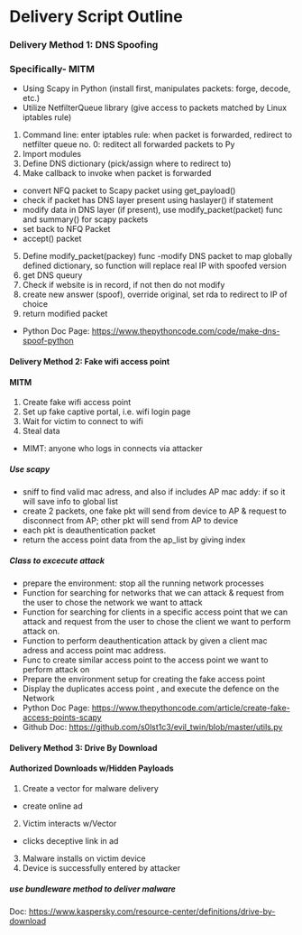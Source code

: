 # Delivery Script Outline
### Delivery Method 1: DNS Spoofing
### Specifically- MITM
- Using Scapy in Python (install first, manipulates packets: forge, decode, etc.)
- Utilize NetfilterQueue library (give access to packets matched by Linux iptables rule)
1. Command line: enter iptables rule: when packet is forwarded, redirect to netfilter queue no. 0: reditect all forwarded packets to Py
2. Import modules
3. Define DNS dictionary (pick/assign where to redirect to)
4. Make callback to invoke when packet is forwarded 
  - convert NFQ packet to Scapy packet using get_payload()
  - check if packet has DNS layer present using haslayer() if statement
  - modify data in DNS layer (if present), use modify_packet(packet) func and summary() for scapy packets
  - set back to NFQ Packet
  - accept() packet
  5. Define modify_packet(packey) func
  -modify DNS packet to map globally defined dictionary, so function will replace real IP with spoofed version
  7. get DNS queury 
  8. Check if website is in record, if not then do not modify
  9. create new answer (spoof), override original, set rda to redirect to IP of choice 
  10. return modified packet
- Python Doc Page: https://www.thepythoncode.com/code/make-dns-spoof-python

#### Delivery Method 2: Fake wifi access point
#### MITM
1. Create fake wifi access point
2. Set up fake captive portal, i.e. wifi login page
3. Wait for victim to connect to wifi
4. Steal data
- MIMT: anyone who logs in connects via attacker
##### Use scapy
- sniff to find valid mac adress, and also if includes AP mac addy: if so it will save info to global list 
- create 2 packets, one fake pkt will send from device to AP & request to disconnect from AP; other pkt will send from AP to device 
- each pkt is deauthentication packet 
- return the access point data from the ap_list by giving index
##### Class to excecute attack
-  prepare the environment: stop all the running network processes
- Function for searching for networks that we can attack & request from the user to chose the network we want to attack
-  Function for searching for clients in a specific access point that we can attack and request from the user to chose the client we want to perform attack on.
- Function to perform deauthentication attack by given a client mac adress and access point mac address.
- Func to create similar access point to the access point we want to perform attack on
-  Prepare the environment setup for creating the fake access point
-  Display the duplicates access point , and execute the defence on the Network
- Python Doc Page: https://www.thepythoncode.com/article/create-fake-access-points-scapy
- Github Doc: https://github.com/s0lst1c3/evil_twin/blob/master/utils.py

#### Delivery Method 3: Drive By Download
#### Authorized Downloads w/Hidden Payloads
1. Create a vector for malware delivery
- create online ad
2. Victim interacts w/Vector
- clicks deceptive link in ad
3. Malware installs on victim device
4. Device is successfully entered by attacker
##### use bundleware method to deliver malware

Doc: https://www.kaspersky.com/resource-center/definitions/drive-by-download

